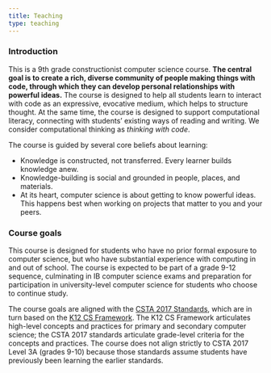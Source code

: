 ```yaml
---
title: Teaching
type: teaching
---
```


### Introduction

This is a 9th grade constructionist computer science course. **The central goal is to create a rich, diverse community of people making things with code, through which they can develop personal relationships with powerful ideas.** The course is designed to help all students learn to interact with code as an expressive, evocative medium, which helps to structure thought. At the same time, the course is designed to support computational literacy, connecting with students’ existing ways of reading and writing. We consider computational thinking as *thinking with code*.

The course is guided by several core beliefs about learning:

- Knowledge is constructed, not transferred. Every learner builds knowledge anew.
- Knowledge-building is social and grounded in people, places, and materials.
- At its heart, computer science is about getting to know powerful ideas. This happens best when working on projects that matter to you and your peers.

### Course goals

This course is designed for students who have no prior formal exposure to computer science, but who have substantial experience with computing in and out of school. The course is expected to be part of a grade 9-12 sequence, culminating in IB computer science exams and preparation for participation in university-level computer science for students who choose to continue study.

The course goals are aligned with the [CSTA 2017 Standards]({static}/resources/csta_2017_standards.pdf), which are in turn based on the [K12 CS Framework](https://k12cs.org/). The K12 CS Framework articulates high-level concepts and practices for primary and secondary computer science; the CSTA 2017 standards articulate grade-level criteria for the concepts and practices. The course does not align strictly to CSTA 2017 Level 3A (grades 9-10) because those standards assume students have previously been learning the earlier standards.

<!--- insert more info --->


<!---
teaching.md files are high-level "What is this?" descriptions
teaching-notes.md files contain more details
--->
